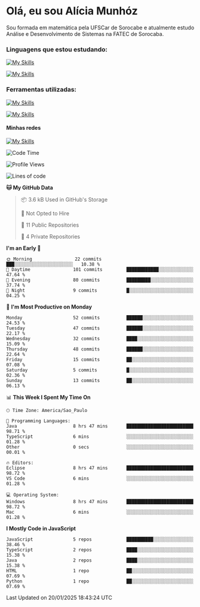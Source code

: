 # Olá, eu sou Alícia Munhóz

<p>Sou formada em matemática pela UFSCar de Sorocabe e atualmente estudo Análise e Desenvolvimento de Sistemas na FATEC de Sorocaba.</p>

### Linguagens que estou estudando:

[![My Skills](https://skillicons.dev/icons?i=js,ts,html,css)](https://skillicons.dev)


[![My Skills](https://skillicons.dev/icons?i=nodejs,java,py,latex)](https://skillicons.dev)

### Ferramentas utilizadas:

[![My Skills](https://skillicons.dev/icons?i=vscode,discord,figma,git)](https://skillicons.dev)

[![My Skills](https://skillicons.dev/icons?i=github,gmail,mongodb,sublime)](https://skillicons.dev)

#### Minhas redes
[![My Skills](https://skillicons.dev/icons?i=linkedin)](https://www.linkedin.com/in/aliciamunhozfrancodecamargo/)

<!--START_SECTION:waka-->
![Code Time](http://img.shields.io/badge/Code%20Time-224%20hrs%2029%20mins-blue)

![Profile Views](http://img.shields.io/badge/Profile%20Views-13-blue)

![Lines of code](https://img.shields.io/badge/From%20Hello%20World%20I%27ve%20Written-93.3%20thousand%20lines%20of%20code-blue)

**🐱 My GitHub Data** 

> 📦 3.6 kB Used in GitHub's Storage 
 > 
> 🚫 Not Opted to Hire
 > 
> 📜 11 Public Repositories 
 > 
> 🔑 4 Private Repositories 
 > 
**I'm an Early 🐤** 

```text
🌞 Morning                22 commits          ███░░░░░░░░░░░░░░░░░░░░░░   10.38 % 
🌆 Daytime                101 commits         ████████████░░░░░░░░░░░░░   47.64 % 
🌃 Evening                80 commits          █████████░░░░░░░░░░░░░░░░   37.74 % 
🌙 Night                  9 commits           █░░░░░░░░░░░░░░░░░░░░░░░░   04.25 % 
```
📅 **I'm Most Productive on Monday** 

```text
Monday                   52 commits          ██████░░░░░░░░░░░░░░░░░░░   24.53 % 
Tuesday                  47 commits          ██████░░░░░░░░░░░░░░░░░░░   22.17 % 
Wednesday                32 commits          ████░░░░░░░░░░░░░░░░░░░░░   15.09 % 
Thursday                 48 commits          ██████░░░░░░░░░░░░░░░░░░░   22.64 % 
Friday                   15 commits          ██░░░░░░░░░░░░░░░░░░░░░░░   07.08 % 
Saturday                 5 commits           █░░░░░░░░░░░░░░░░░░░░░░░░   02.36 % 
Sunday                   13 commits          ██░░░░░░░░░░░░░░░░░░░░░░░   06.13 % 
```


📊 **This Week I Spent My Time On** 

```text
🕑︎ Time Zone: America/Sao_Paulo

💬 Programming Languages: 
Java                     8 hrs 47 mins       █████████████████████████   98.71 % 
TypeScript               6 mins              ░░░░░░░░░░░░░░░░░░░░░░░░░   01.28 % 
Other                    0 secs              ░░░░░░░░░░░░░░░░░░░░░░░░░   00.01 % 

🔥 Editors: 
Eclipse                  8 hrs 47 mins       █████████████████████████   98.72 % 
VS Code                  6 mins              ░░░░░░░░░░░░░░░░░░░░░░░░░   01.28 % 

💻 Operating System: 
Windows                  8 hrs 47 mins       █████████████████████████   98.72 % 
Mac                      6 mins              ░░░░░░░░░░░░░░░░░░░░░░░░░   01.28 % 
```

**I Mostly Code in JavaScript** 

```text
JavaScript               5 repos             ██████████░░░░░░░░░░░░░░░   38.46 % 
TypeScript               2 repos             ████░░░░░░░░░░░░░░░░░░░░░   15.38 % 
Java                     2 repos             ████░░░░░░░░░░░░░░░░░░░░░   15.38 % 
HTML                     1 repo              ██░░░░░░░░░░░░░░░░░░░░░░░   07.69 % 
Python                   1 repo              ██░░░░░░░░░░░░░░░░░░░░░░░   07.69 % 
```




 Last Updated on 20/01/2025 18:43:24 UTC
<!--END_SECTION:waka-->
